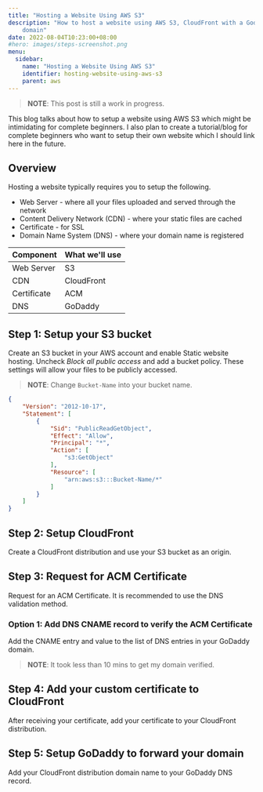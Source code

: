 ```yaml
---
title: "Hosting a Website Using AWS S3"
description: "How to host a website using AWS S3, CloudFront with a Goddady
    domain"
date: 2022-08-04T10:23:00+08:00
#hero: images/steps-screenshot.png
menu:
  sidebar:
    name: "Hosting a Website Using AWS S3"
    identifier: hosting-website-using-aws-s3
    parent: aws
---
```


> **NOTE**: This post is still a work in progress.

This blog talks about how to setup a website using AWS S3 which might be
intimidating for complete beginners.
I also plan to create a tutorial/blog for complete beginners who want to setup
their own website which I should link here in the future.

## Overview

Hosting a website typically requires you to setup the following.

- Web Server - where all your files uploaded and served through the network
- Content Delivery Network (CDN) - where your static files are cached
- Certificate - for SSL
- Domain Name System (DNS) - where your domain name is registered

| Component   | What we'll use |
|-------------|----------------|
| Web Server  | S3             |
| CDN         | CloudFront     |
| Certificate | ACM            |
| DNS         | GoDaddy        |

## Step 1: Setup your S3 bucket

Create an S3 bucket in your AWS account and enable Static website hosting.
Uncheck *Block all public access* and add a bucket policy. These settings will
allow your files to be publicly accessed.

> **NOTE**: Change `Bucket-Name` into your bucket name.

```json
{
    "Version": "2012-10-17",
    "Statement": [
        {
            "Sid": "PublicReadGetObject",
            "Effect": "Allow",
            "Principal": "*",
            "Action": [
                "s3:GetObject"
            ],
            "Resource": [
                "arn:aws:s3:::Bucket-Name/*"
            ]
        }
    ]
}
```

## Step 2: Setup CloudFront

Create a CloudFront distribution and use your S3 bucket as an origin.

## Step 3: Request for ACM Certificate

Request for an ACM Certificate. It is recommended to use the DNS validation
method.

### Option 1: Add DNS CNAME record to verify the ACM Certificate

Add the CNAME entry and value to the list of DNS entries in your GoDaddy domain.

> **NOTE**: It took less than 10 mins to get my domain verified.

## Step 4: Add your custom certificate to CloudFront

After receiving your certificate, add your certificate to your CloudFront
distribution.

## Step 5: Setup GoDaddy to forward your domain

Add your CloudFront distribution domain name to your GoDaddy DNS record.
